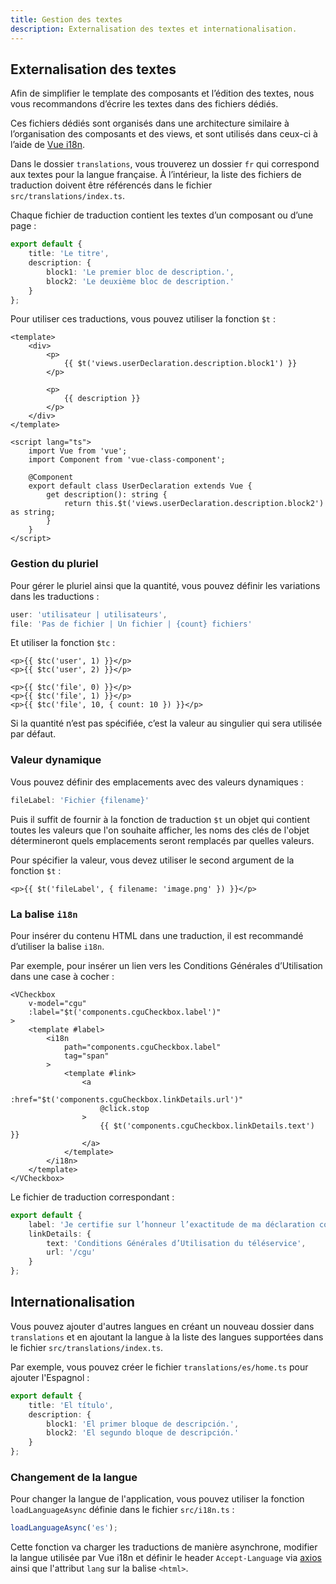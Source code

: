 ```yaml
---
title: Gestion des textes
description: Externalisation des textes et internationalisation.
---
```


## Externalisation des textes

Afin de simplifier le template des composants et l’édition des textes, nous vous recommandons d’écrire les textes dans des fichiers dédiés.

Ces fichiers dédiés sont organisés dans une architecture similaire à l’organisation des composants et des views, et sont utilisés dans ceux-ci à l’aide de [Vue i18n](https://kazupon.github.io/vue-i18n/).

Dans le dossier `translations`, vous trouverez un dossier `fr` qui correspond aux textes pour la langue française. À l’intérieur, la liste des fichiers de traduction doivent être référencés dans le fichier `src/translations/index.ts`.

Chaque fichier de traduction contient les textes d’un composant ou d’une page :

```ts
export default {
	title: 'Le titre',
	description: {
		block1: 'Le premier bloc de description.',
		block2: 'Le deuxième bloc de description.'
	}
};
```

Pour utiliser ces traductions, vous pouvez utiliser la fonction `$t` :

```vue
<template>
	<div>
		<p>
			{{ $t('views.userDeclaration.description.block1') }}
		</p>

		<p>
			{{ description }}
		</p>
	</div>
</template>

<script lang="ts">
	import Vue from 'vue';
	import Component from 'vue-class-component';

	@Component
	export default class UserDeclaration extends Vue {
		get description(): string {
			return this.$t('views.userDeclaration.description.block2') as string;
		}
	}
</script>
```

### Gestion du pluriel

Pour gérer le pluriel ainsi que la quantité, vous pouvez définir les variations dans les traductions :

```ts
user: 'utilisateur | utilisateurs',
file: 'Pas de fichier | Un fichier | {count} fichiers'
```

Et utiliser la fonction `$tc` :

```vue
<p>{{ $tc('user', 1) }}</p>
<p>{{ $tc('user', 2) }}</p>

<p>{{ $tc('file', 0) }}</p>
<p>{{ $tc('file', 1) }}</p>
<p>{{ $tc('file', 10, { count: 10 }) }}</p>
```

<doc-alert type="info">
Si la quantité n’est pas spécifiée, c’est la valeur au singulier qui sera utilisée par défaut.
</doc-alert>

### Valeur dynamique

Vous pouvez définir des emplacements avec des valeurs dynamiques :

```ts
fileLabel: 'Fichier {filename}'
```

Puis il suffit de fournir à la fonction de traduction `$t` un objet qui contient toutes les valeurs que l'on souhaite afficher, les noms des clés de l'objet détermineront quels emplacements seront remplacés par quelles valeurs.

Pour spécifier la valeur, vous devez utiliser le second argument de la fonction `$t` :

```vue
<p>{{ $t('fileLabel', { filename: 'image.png' }) }}</p>
```

### La balise `i18n`

Pour insérer du contenu HTML dans une traduction, il est recommandé d’utiliser la balise `i18n`.

Par exemple, pour insérer un lien vers les Conditions Générales d’Utilisation dans une case à cocher :

```vue
<VCheckbox
	v-model="cgu"
	:label="$t('components.cguCheckbox.label')"
>
	<template #label>
		<i18n
			path="components.cguCheckbox.label"
			tag="span"
		>
			<template #link>
				<a
					:href="$t('components.cguCheckbox.linkDetails.url')"
					@click.stop
				>
					{{ $t('components.cguCheckbox.linkDetails.text') }}
				</a>
			</template>
		</i18n>
	</template>
</VCheckbox>
```

Le fichier de traduction correspondant :

```ts
export default {
	label: 'Je certifie sur l’honneur l’exactitude de ma déclaration conformément aux {link}.',
	linkDetails: {
		text: 'Conditions Générales d’Utilisation du téléservice',
		url: '/cgu'
	}
};
```

## Internationalisation

Vous pouvez ajouter d'autres langues en créant un nouveau dossier dans `translations` et en ajoutant la langue à la liste des langues supportées dans le fichier `src/translations/index.ts`.

Par exemple, vous pouvez créer le fichier `translations/es/home.ts` pour ajouter l'Espagnol :

```ts
export default {
	title: 'El título',
	description: {
		block1: 'El primer bloque de descripción.',
		block2: 'El segundo bloque de descripción.'
	}
};
```

### Changement de la langue

Pour changer la langue de l'application, vous pouvez utiliser la fonction `loadLanguageAsync` définie dans le fichier `src/i18n.ts` :

```ts
loadLanguageAsync('es');
```

Cette fonction va charger les traductions de manière asynchrone, modifier la langue utilisée par Vue i18n et définir le header `Accept-Language` via [axios](https://axios-http.com/) ainsi que l'attribut `lang` sur la balise `<html>`.
